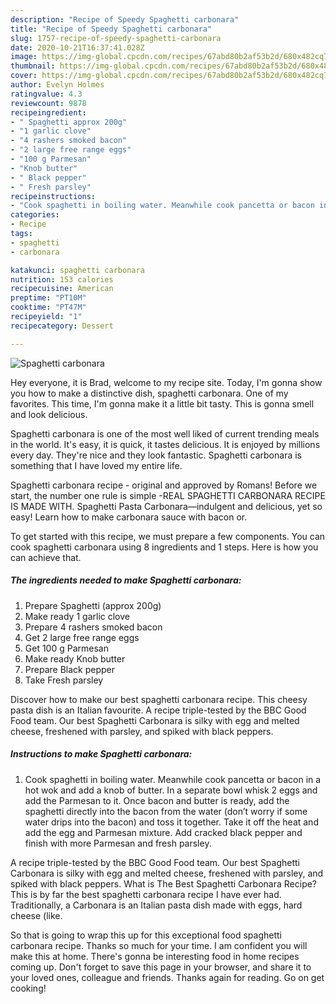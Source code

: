 ```yaml
---
description: "Recipe of Speedy Spaghetti carbonara"
title: "Recipe of Speedy Spaghetti carbonara"
slug: 1757-recipe-of-speedy-spaghetti-carbonara
date: 2020-10-21T16:37:41.028Z
image: https://img-global.cpcdn.com/recipes/67abd80b2af53b2d/680x482cq70/spaghetti-carbonara-recipe-main-photo.jpg
thumbnail: https://img-global.cpcdn.com/recipes/67abd80b2af53b2d/680x482cq70/spaghetti-carbonara-recipe-main-photo.jpg
cover: https://img-global.cpcdn.com/recipes/67abd80b2af53b2d/680x482cq70/spaghetti-carbonara-recipe-main-photo.jpg
author: Evelyn Holmes
ratingvalue: 4.3
reviewcount: 9878
recipeingredient:
- " Spaghetti approx 200g"
- "1 garlic clove"
- "4 rashers smoked bacon"
- "2 large free range eggs"
- "100 g Parmesan"
- "Knob butter"
- " Black pepper"
- " Fresh parsley"
recipeinstructions:
- "Cook spaghetti in boiling water. Meanwhile cook pancetta or bacon in a hot wok and add a knob of butter. In a separate bowl whisk 2 eggs and add the Parmesan to it. Once bacon and butter is ready, add the spaghetti directly into the bacon from the water (don’t worry if some water drips into the bacon) and toss it together. Take it off the heat and add the egg and Parmesan mixture. Add cracked black pepper and finish with more Parmesan and fresh parsley."
categories:
- Recipe
tags:
- spaghetti
- carbonara

katakunci: spaghetti carbonara 
nutrition: 153 calories
recipecuisine: American
preptime: "PT10M"
cooktime: "PT47M"
recipeyield: "1"
recipecategory: Dessert

---
```



![Spaghetti carbonara](https://img-global.cpcdn.com/recipes/67abd80b2af53b2d/680x482cq70/spaghetti-carbonara-recipe-main-photo.jpg)

Hey everyone, it is Brad, welcome to my recipe site. Today, I'm gonna show you how to make a distinctive dish, spaghetti carbonara. One of my favorites. This time, I'm gonna make it a little bit tasty. This is gonna smell and look delicious.

Spaghetti carbonara is one of the most well liked of current trending meals in the world. It's easy, it is quick, it tastes delicious. It is enjoyed by millions every day. They're nice and they look fantastic. Spaghetti carbonara is something that I have loved my entire life.

Spaghetti carbonara recipe - original and approved by Romans! Before we start, the number one rule is simple -REAL SPAGHETTI CARBONARA RECIPE IS MADE WITH. Spaghetti Pasta Carbonara—indulgent and delicious, yet so easy! Learn how to make carbonara sauce with bacon or.


To get started with this recipe, we must prepare a few components. You can cook spaghetti carbonara using 8 ingredients and 1 steps. Here is how you can achieve that.

<!--inarticleads1-->

##### The ingredients needed to make Spaghetti carbonara:

1. Prepare  Spaghetti (approx 200g)
1. Make ready 1 garlic clove
1. Prepare 4 rashers smoked bacon
1. Get 2 large free range eggs
1. Get 100 g Parmesan
1. Make ready Knob butter
1. Prepare  Black pepper
1. Take  Fresh parsley


Discover how to make our best spaghetti carbonara recipe. This cheesy pasta dish is an Italian favourite. A recipe triple-tested by the BBC Good Food team. Our best Spaghetti Carbonara is silky with egg and melted cheese, freshened with parsley, and spiked with black peppers. 

<!--inarticleads2-->

##### Instructions to make Spaghetti carbonara:

1. Cook spaghetti in boiling water. Meanwhile cook pancetta or bacon in a hot wok and add a knob of butter. In a separate bowl whisk 2 eggs and add the Parmesan to it. Once bacon and butter is ready, add the spaghetti directly into the bacon from the water (don’t worry if some water drips into the bacon) and toss it together. Take it off the heat and add the egg and Parmesan mixture. Add cracked black pepper and finish with more Parmesan and fresh parsley.


A recipe triple-tested by the BBC Good Food team. Our best Spaghetti Carbonara is silky with egg and melted cheese, freshened with parsley, and spiked with black peppers. What is The Best Spaghetti Carbonara Recipe? This is by far the best spaghetti carbonara recipe I have ever had. Traditionally, a Carbonara is an Italian pasta dish made with eggs, hard cheese (like. 

So that is going to wrap this up for this exceptional food spaghetti carbonara recipe. Thanks so much for your time. I am confident you will make this at home. There's gonna be interesting food in home recipes coming up. Don't forget to save this page in your browser, and share it to your loved ones, colleague and friends. Thanks again for reading. Go on get cooking!
